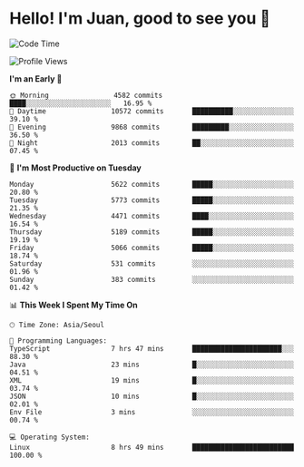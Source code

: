 # Hello! I'm Juan, good to see you 👋

<!--
**Y-k-Y/Y-k-Y** is a ✨ _special_ ✨ repository because its `README.md` (this file) appears on your GitHub profile.

Here are some ideas to get you started:

- 🔭 I’m currently working on ...
- 🌱 I’m currently learning ...
- 👯 I’m looking to collaborate on ...
- 🤔 I’m looking for help with ...
- 💬 Ask me about ...
- 📫 How to reach me: ...
- 😄 Pronouns: ...
- ⚡ Fun fact: ...
-->
<!--
![Profile views](https://gpvc.arturio.dev/Y-k-Y)

[![Omid Nikrah StackOverflow](https://github-readme-stackoverflow.vercel.app/?userID=9517076)](https://stackoverflow.com/users/9517076/i-have-10-fingers)
-->

<!--START_SECTION:waka-->
![Code Time](http://img.shields.io/badge/Code%20Time-1%2C802%20hrs%2015%20mins-blue)

![Profile Views](http://img.shields.io/badge/Profile%20Views-0-blue)

**I'm an Early 🐤** 

```text
🌞 Morning                4582 commits        ████░░░░░░░░░░░░░░░░░░░░░   16.95 % 
🌆 Daytime                10572 commits       ██████████░░░░░░░░░░░░░░░   39.10 % 
🌃 Evening                9868 commits        █████████░░░░░░░░░░░░░░░░   36.50 % 
🌙 Night                  2013 commits        ██░░░░░░░░░░░░░░░░░░░░░░░   07.45 % 
```
📅 **I'm Most Productive on Tuesday** 

```text
Monday                   5622 commits        █████░░░░░░░░░░░░░░░░░░░░   20.80 % 
Tuesday                  5773 commits        █████░░░░░░░░░░░░░░░░░░░░   21.35 % 
Wednesday                4471 commits        ████░░░░░░░░░░░░░░░░░░░░░   16.54 % 
Thursday                 5189 commits        █████░░░░░░░░░░░░░░░░░░░░   19.19 % 
Friday                   5066 commits        █████░░░░░░░░░░░░░░░░░░░░   18.74 % 
Saturday                 531 commits         ░░░░░░░░░░░░░░░░░░░░░░░░░   01.96 % 
Sunday                   383 commits         ░░░░░░░░░░░░░░░░░░░░░░░░░   01.42 % 
```


📊 **This Week I Spent My Time On** 

```text
🕑︎ Time Zone: Asia/Seoul

💬 Programming Languages: 
TypeScript               7 hrs 47 mins       ██████████████████████░░░   88.30 % 
Java                     23 mins             █░░░░░░░░░░░░░░░░░░░░░░░░   04.51 % 
XML                      19 mins             █░░░░░░░░░░░░░░░░░░░░░░░░   03.74 % 
JSON                     10 mins             █░░░░░░░░░░░░░░░░░░░░░░░░   02.01 % 
Env File                 3 mins              ░░░░░░░░░░░░░░░░░░░░░░░░░   00.74 % 

💻 Operating System: 
Linux                    8 hrs 49 mins       █████████████████████████   100.00 % 
```


<!--END_SECTION:waka-->
